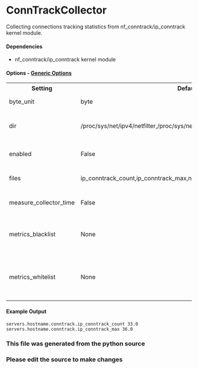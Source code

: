 ConnTrackCollector
=====

Collecting connections tracking statistics from nf_conntrack/ip_conntrack
kernel module.

#### Dependencies

 * nf_conntrack/ip_conntrack kernel module


#### Options - [Generic Options](Configuration)

<table><tr><th>Setting</th><th>Default</th><th>Description</th><th>Type</th></tr>
<tr><td>byte_unit</td><td>byte</td><td>Default numeric output(s)</td><td>str</td></tr>
<tr><td>dir</td><td>/proc/sys/net/ipv4/netfilter,/proc/sys/net/netfilter</td><td>Directories with files of interest, comma seperated</td><td>str</td></tr>
<tr><td>enabled</td><td>False</td><td>Enable collecting these metrics</td><td>bool</td></tr>
<tr><td>files</td><td>ip_conntrack_count,ip_conntrack_max,nf_conntrack_count,nf_conntrack_max</td><td>List of files to collect statistics from</td><td>str</td></tr>
<tr><td>measure_collector_time</td><td>False</td><td>Collect the collector run time in ms</td><td>bool</td></tr>
<tr><td>metrics_blacklist</td><td>None</td><td>Regex to match metrics to block. Mutually exclusive with metrics_whitelist</td><td>NoneType</td></tr>
<tr><td>metrics_whitelist</td><td>None</td><td>Regex to match metrics to transmit. Mutually exclusive with metrics_blacklist</td><td>NoneType</td></tr>
</table>

#### Example Output

```
servers.hostname.conntrack.ip_conntrack_count 33.0
servers.hostname.conntrack.ip_conntrack_max 36.0
```

### This file was generated from the python source
### Please edit the source to make changes

